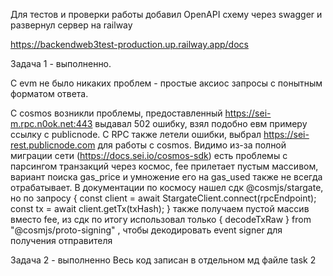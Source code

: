 Для тестов и проверки работы добавил OpenAPI схему через swagger и развернул сервер на railway 

https://backendweb3test-production.up.railway.app/docs

Задача 1 - выполненно.
  
  С evm не было никаких проблем - простые аксиос запросы с понытным форматом ответа.

  С cosmos возникли проблемы, предоставленный https://sei-m.rpc.n0ok.net:443 выдавал 502 ошибку, взял подобно евм примеру ссылку с publicnode. С RPC также летели ошибки, выбрал https://sei-rest.publicnode.com для работы с cosmos. Видимо из-за полной миграции сети (https://docs.sei.io/cosmos-sdk) есть проблемы с парсингом транзакций через космос, fee прилетает пустым массивом, вариант поиска gas_price и умножение его на gas_used также не всегда отрабатывает. В документации по космосу нашел сдк @cosmjs/stargate, но по запросу 
  {
  const client = await StargateClient.connect(rpcEndpoint);
  const tx = await client.getTx(txHash);
  }
  также получаем пустой массив вместо fee, из сдк по итогу использовал только { decodeTxRaw } from "@cosmjs/proto-signing" , чтобы декодировать event signer для получения отправителя 

Задача 2 - выполненно 
  Весь код записан в отдельном мд файле task 2 